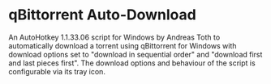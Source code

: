 # qBittorrent Auto-Download
An AutoHotkey 1.1.33.06 script for Windows by Andreas Toth to automatically download a torrent using qBittorrent for Windows with download options set to "download in sequential order" and "download first and last pieces first". The download options and behaviour of the script is configurable via its tray icon.

